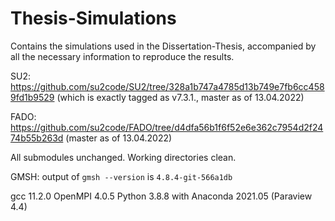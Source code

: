 # Thesis-Simulations
Contains the simulations used in the Dissertation-Thesis, accompanied by all the necessary information to reproduce the results.


SU2: https://github.com/su2code/SU2/tree/328a1b747a4785d13b749e7fb6cc4589fd1b9529 (which is exactly tagged as v7.3.1., master as of 13.04.2022)

FADO: https://github.com/su2code/FADO/tree/d4dfa56b1f6f52e6e362c7954d2f2474b55b263d (master as of 13.04.2022)

All submodules unchanged. Working directories clean.

GMSH: output of `gmsh --version` is  `4.8.4-git-566a1db`

gcc 11.2.0
OpenMPI 4.0.5
Python 3.8.8 with Anaconda 2021.05
(Paraview 4.4)
